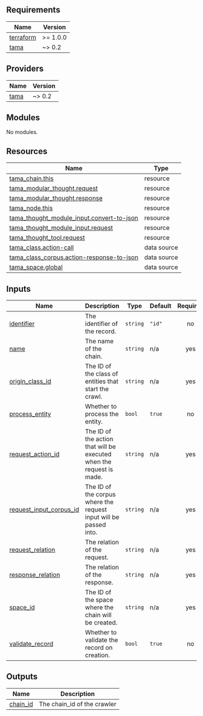 <!-- BEGIN_TF_DOCS -->
## Requirements

| Name | Version |
|------|---------|
| <a name="requirement_terraform"></a> [terraform](#requirement\_terraform) | >= 1.0.0 |
| <a name="requirement_tama"></a> [tama](#requirement\_tama) | ~> 0.2 |

## Providers

| Name | Version |
|------|---------|
| <a name="provider_tama"></a> [tama](#provider\_tama) | ~> 0.2 |

## Modules

No modules.

## Resources

| Name | Type |
|------|------|
| [tama_chain.this](https://registry.terraform.io/providers/upmaru/tama/latest/docs/resources/chain) | resource |
| [tama_modular_thought.request](https://registry.terraform.io/providers/upmaru/tama/latest/docs/resources/modular_thought) | resource |
| [tama_modular_thought.response](https://registry.terraform.io/providers/upmaru/tama/latest/docs/resources/modular_thought) | resource |
| [tama_node.this](https://registry.terraform.io/providers/upmaru/tama/latest/docs/resources/node) | resource |
| [tama_thought_module_input.convert-to-json](https://registry.terraform.io/providers/upmaru/tama/latest/docs/resources/thought_module_input) | resource |
| [tama_thought_module_input.request](https://registry.terraform.io/providers/upmaru/tama/latest/docs/resources/thought_module_input) | resource |
| [tama_thought_tool.request](https://registry.terraform.io/providers/upmaru/tama/latest/docs/resources/thought_tool) | resource |
| [tama_class.action-call](https://registry.terraform.io/providers/upmaru/tama/latest/docs/data-sources/class) | data source |
| [tama_class_corpus.action-response-to-json](https://registry.terraform.io/providers/upmaru/tama/latest/docs/data-sources/class_corpus) | data source |
| [tama_space.global](https://registry.terraform.io/providers/upmaru/tama/latest/docs/data-sources/space) | data source |

## Inputs

| Name | Description | Type | Default | Required |
|------|-------------|------|---------|:--------:|
| <a name="input_identifier"></a> [identifier](#input\_identifier) | The identifier of the record. | `string` | `"id"` | no |
| <a name="input_name"></a> [name](#input\_name) | The name of the chain. | `string` | n/a | yes |
| <a name="input_origin_class_id"></a> [origin\_class\_id](#input\_origin\_class\_id) | The ID of the class of entities that start the crawl. | `string` | n/a | yes |
| <a name="input_process_entity"></a> [process\_entity](#input\_process\_entity) | Whether to process the entity. | `bool` | `true` | no |
| <a name="input_request_action_id"></a> [request\_action\_id](#input\_request\_action\_id) | The ID of the action that will be executed when the request is made. | `string` | n/a | yes |
| <a name="input_request_input_corpus_id"></a> [request\_input\_corpus\_id](#input\_request\_input\_corpus\_id) | The ID of the corpus where the request input will be passed into. | `string` | n/a | yes |
| <a name="input_request_relation"></a> [request\_relation](#input\_request\_relation) | The relation of the request. | `string` | n/a | yes |
| <a name="input_response_relation"></a> [response\_relation](#input\_response\_relation) | The relation of the response. | `string` | n/a | yes |
| <a name="input_space_id"></a> [space\_id](#input\_space\_id) | The ID of the space where the chain will be created. | `string` | n/a | yes |
| <a name="input_validate_record"></a> [validate\_record](#input\_validate\_record) | Whether to validate the record on creation. | `bool` | `true` | no |

## Outputs

| Name | Description |
|------|-------------|
| <a name="output_chain_id"></a> [chain\_id](#output\_chain\_id) | The chain\_id of the crawler |
<!-- END_TF_DOCS -->
